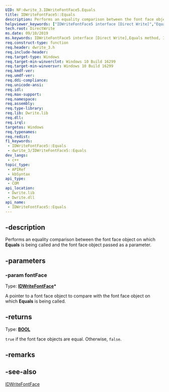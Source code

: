 ```yaml
---
UID: NF:dwrite_3.IDWriteFontFace5.Equals
title: IDWriteFontFace5::Equals
description: Performs an equality comparison between the font face object on which **Equals** is being called and the font face object passed as a parameter.
helpviewer_keywords: ["IDWriteFontFace5 interface [Direct Write]","Equals method","IDWriteFontFace5.Equals","IDWriteFontFace5::Equals","Equals","Equals method [Direct Write]","Equals method [Direct Write]","IDWriteFontFace5 interface","directwrite.idwritefontface5_equals","dwrite_3/IDWriteFontFace5::Equals"]
tech.root: DirectWrite
ms.date: 09/10/2019
ms.keywords: IDWriteFontFace5 interface [Direct Write],Equals method, IDWriteFontFace5.Equals, IDWriteFontFace5::Equals, Equals, Equals method [Direct Write], Equals method [Direct Write],IDWriteFontFace5 interface, directwrite.idwritefontface5_equals, dwrite_3/IDWriteFontFace5::Equals
req.construct-type: function
req.header: dwrite_3.h
req.include-header: 
req.target-type: Windows
req.target-min-winverclnt: Windows 10 Build 16299
req.target-min-winversvr: Windows 10 Build 16299
req.kmdf-ver: 
req.umdf-ver: 
req.ddi-compliance: 
req.unicode-ansi: 
req.idl: 
req.max-support: 
req.namespace: 
req.assembly: 
req.type-library: 
req.lib: Dwrite.lib
req.dll: 
req.irql: 
targetos: Windows
req.typenames: 
req.redist: 
f1_keywords:
 - IDWriteFontFace5::Equals
 - dwrite_3/IDWriteFontFace5::Equals
dev_langs:
 - c++
topic_type:
 - APIRef
 - kbSyntax
api_type:
 - COM
api_location:
 - Dwrite.lib
 - Dwrite.dll
api_name:
 - IDWriteFontFace5::Equals
---
```


## -description

Performs an equality comparison between the font face object on which **Equals** is being called and the font face object passed as a parameter.

## -parameters

### -param fontFace

Type: **[IDWriteFontFace](../dwrite/nn-dwrite-idwritefontface.md)\***

A pointer to a font face object to compare with the font face object on which **Equals** is being called.

## -returns

Type: **[BOOL](/windows/win32/winprog/windows-data-types)**

`true` if the font face objects are equal. Otherwise, `false`.

## -remarks

## -see-also

[IDWriteFontFace](../dwrite/nn-dwrite-idwritefontface.md)
